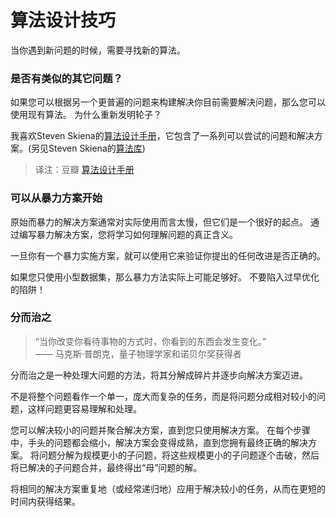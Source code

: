 # 算法设计技巧

当你遇到新问题的时候，需要寻找新的算法。

### 是否有类似的其它问题？

如果您可以根据另一个更普遍的问题来构建解决你目前需要解决问题，那么您可以使用现有算法。 为什么重新发明轮子？

我喜欢Steven Skiena的[算法设计手册](http://www.algorist.com)，它包含了一系列可以尝试的问题和解决方案。(另见Steven Skiena的[算法库](http://www3.cs.stonybrook.edu/~algorith/))

> 译注：豆瓣 [算法设计手册](https://book.douban.com/subject/4048566/)

### 可以从暴力方案开始

原始而暴力的解决方案通常对实际使用而言太慢，但它们是一个很好的起点。 通过编写暴力解决方案，您将学习如何理解问题的真正含义。

一旦你有一个暴力实施方案，就可以使用它来验证你提出的任何改进是否正确的。

如果您只使用小型数据集，那么暴力方法实际上可能足够好。 不要陷入过早优化的陷阱！

### 分而治之

> “当你改变你看待事物的方式时，你看到的东西会发生变化。”    
>  —— 马克斯·普朗克，量子物理学家和诺贝尔奖获得者

分而治之是一种处理大问题的方法，将其分解成碎片并逐步向解决方案迈进。

不是将整个问题看作一个单一，庞大而复杂的任务，而是将问题分成相对较小的问题，这样问题更容易理解和处理。

您可以解决较小的问题并聚合解决方案，直到您只使用解决方案。 在每个步骤中，手头的问题都会缩小，解决方案会变得成熟，直到您拥有最终正确的解决方案。
将问题分解为规模更小的子问题，将这些规模更小的子问题逐个击破，然后将已解决的子问题合并，最终得出“母”问题的解。

将相同的解决方案重复地（或经常递归地）应用于解决较小的任务，从而在更短的时间内获得结果。
